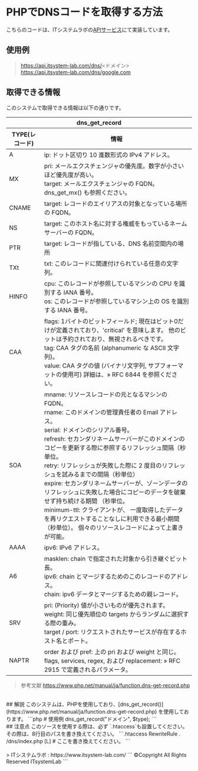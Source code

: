 # PHPでDNSコードを取得する方法

こちらのコードは、ITシステムラボの[APIサービス](https://api.itsystem-lab.com/)にて実装しています。

## 使用例
> https://api.itsystem-lab.com/dns/<ドメイン> <br>
> https://api.itsystem-lab.com/dns/google.com <br>

## 取得できる情報
このシステムで取得できる情報は以下の通りです。
<table>
 <thead>
   <tr>
       <th colspan="2">dns_get_record</th>
   </tr>
   <tr>
       <th>TYPE(レコード)</th>
       <th>情報</th>
   </tr>
 </thead>
 <tbody>
   <tr>
       <td>A</td>
       <td>ip: ドット区切り 10 進数形式の IPv4 アドレス。</td>
   </tr>
   <tr>
       <td>MX</td>
       <td>pri: メールエクスチェンジャの優先度。数字が小さいほど優先度が高い。<br>target: メールエクスチェンジャの FQDN。dns_get_mx() も参照ください。</td>
   </tr>
   <tr>
       <td>CNAME</td>
       <td>target: レコードのエイリアスの対象となっている場所の FQDN。</td>
   </tr>
   <tr>
       <td>NS</td>
       <td>target: このホスト名に対する権威をもっているネームサーバーの FQDN。</td>
   </tr>
   <tr>
       <td>PTR</td>
       <td>target: レコードが指している、DNS 名前空間内の場所</td>
   </tr>
   <tr>
       <td>TXt</td>
       <td>txt: このレコードに関連付けられている任意の文字列。</td>
   </tr>
   <tr>
       <td>HINFO</td>
       <td>cpu: このレコードが参照しているマシンの CPU を識別する IANA 番号。<br>os: このレコードが参照しているマシン上の OS を識別する IANA 番号。</td>
   </tr>
   <tr>
       <td>CAA</td>
       <td>flags: 1バイトのビットフィールド; 現在はビット0だけが定義されており、'critical' を意味します。 他のビットは予約されており、無視されるべきです。<br>tag: CAA タグの名前 (alphanumeric な ASCII 文字列)。<br>value: CAA タグの値 (バイナリ文字列, サブフォーマットの使用可) 詳細は、» RFC 6844 を参照ください。</td>
   </tr>
   <tr>
       <td>SOA</td>
       <td>mname: リソースレコードの元となるマシンの FQDN。<br>rname: このドメインの管理責任者の Email アドレス。<br>serial: ドメインのシリアル番号。<br>refresh: セカンダリネームサーバーがこのドメインのコピーを更新する際に参照するリフレッシュ間隔（秒単位。<br>retry: リフレッシュが失敗した際に 2 度目のリフレッシュを試みるまでの間隔（秒単位）<br>expire: セカンダリネームサーバーが、ゾーンデータの リフレッシュに失敗した場合にコピーのデータを破棄せず持ち続ける期間 （秒単位。<br>minimum-ttl: クライアントが、 一度取得したデータを再リクエストすることなしに利用できる最小期間（秒単位）。 個々のリソースレコードによって上書きが可能。</td>
   </tr>
   <tr>
       <td>AAAA</td>
       <td>ipv6: IPv6 アドレス。</td>
   </tr>
   <tr>
       <td>A6</td>
       <td>masklen: chain で指定された対象から引き継ぐビット長。<br>ipv6: chain とマージするためのこのレコードのアドレス。<br>chain: ipv6 データとマージするための親レコード。</td>
   </tr>
   <tr>
       <td>SRV</td>
       <td>pri: (Priority) 値が小さいものが優先されます。<br>weight: 同じ優先順位の targets からランダムに選択する際の重み。<br>target / port: リクエストされたサービスが存在するホスト名とポート。</td>
   </tr>
   <tr>
       <td>NAPTR</td>
       <td>order および pref: 上の pri および weight と同じ。 flags, services, regex, および replacement: » RFC 2915 で定義されるパラメータ。</td>
   </tr>
 </tbody>
</table>
 
> 参考文献 https://www.php.net/manual/ja/function.dns-get-record.php
 <br>
 ## 解説
 このシステムは、PHPを使用しており、[dns_get_record()](https://www.php.net/manual/ja/function.dns-get-record.php) を使用しております。
```php
# 使用例
dns_get_record("ドメイン", $type);
```
<br>
## 注意点
このソースを使用する際は、必ず `.htaccess`も設置してください。
その際は、8行目のパスを書き換えてください。
```.htaccess
RewriteRule . /dns/index.php [L]  # ここを書き換えてください。
```
 <br> <br>
> ITシステムラボ : https://www.itsystem-lab.com/
```
©︎Copyright All Rights Reserved ITsystemLab
```
